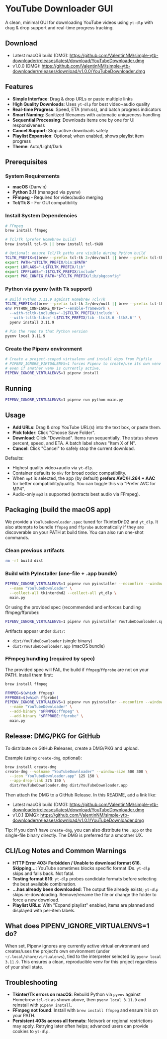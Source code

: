 # YouTube Downloader GUI

A clean, minimal GUI for downloading YouTube videos using `yt-dlp` with drag & drop support and real-time progress tracking.
## Download

- Latest macOS build (DMG): https://github.com/ValentinNM/simple-ytb-downloader/releases/latest/download/YouTubeDownloader.dmg
- v1.0.0 (DMG): https://github.com/ValentinNM/simple-ytb-downloader/releases/download/v1.0.0/YouTubeDownloader.dmg


## Features

- **Simple Interface**: Drag & drop URLs or paste multiple links
- **High Quality Downloads**: Uses `yt-dlp` for best video+audio quality
- **Real-time Progress**: Speed, ETA (mm:ss), and batch progress indicators
- **Smart Naming**: Sanitized filenames with automatic uniqueness handling
- **Sequential Processing**: Downloads items one by one for UI responsiveness
- **Cancel Support**: Stop active downloads safely
- **Playlist Expansion**: Optional; when enabled, shows playlist item progress
- **Theme**: Auto/Light/Dark

## Prerequisites

### System Requirements
- **macOS** (Darwin)
- **Python 3.11** (managed via pyenv)
- **FFmpeg** - Required for video/audio merging
- **Tcl/Tk 8** - For GUI compatibility

### Install System Dependencies

```bash
# FFmpeg
brew install ffmpeg

# Tcl/Tk (prefer Homebrew build)
brew install tcl-tk || brew install tcl-tk@8

# Optional: ensure Tcl/Tk paths are visible during Python build
TCLTK_PREFIX=$(brew --prefix tcl-tk 2>/dev/null || brew --prefix tcl-tk@8)
export PATH="$TCLTK_PREFIX/bin:$PATH"
export LDFLAGS="-L$TCLTK_PREFIX/lib"
export CPPFLAGS="-I$TCLTK_PREFIX/include"
export PKG_CONFIG_PATH="$TCLTK_PREFIX/lib/pkgconfig"
```

### Python via pyenv (with Tk support)

```bash
# Build Python 3.11.9 against Homebrew Tcl/Tk
TCLTK_PREFIX=$(brew --prefix tcl-tk 2>/dev/null || brew --prefix tcl-tk@8)
env PYTHON_CONFIGURE_OPTS="--enable-framework \
  --with-tcltk-includes='-I$TCLTK_PREFIX/include' \
  --with-tcltk-libs='-L$TCLTK_PREFIX/lib -ltcl8.6 -ltk8.6'" \
  pyenv install 3.11.9

# Pin the repo to that Python version
pyenv local 3.11.9
```

### Create the Pipenv environment

```bash
# Create a project-scoped virtualenv and install deps from Pipfile
# PIPENV_IGNORE_VIRTUALENVS=1 forces Pipenv to create/use its own venv
# even if another venv is currently active.
PIPENV_IGNORE_VIRTUALENVS=1 pipenv install
```

## Running

```bash
PIPENV_IGNORE_VIRTUALENVS=1 pipenv run python main.py
```

## Usage

- **Add URLs**: Drag & drop YouTube URL(s) into the text box, or paste them.
- **Pick folder**: Click "Choose Save Folder".
- **Download**: Click "Download". Items run sequentially. The status shows percent, speed, and ETA. A batch label shows "Item X of N".
- **Cancel**: Click "Cancel" to safely stop the current download.

Defaults:

- Highest quality video+audio via `yt-dlp`.
- Container defaults to `mkv` for broad codec compatibility.
- When `mp4` is selected, the app (by default) **prefers AVC/H.264 + AAC** for better compatibility/quality. You can toggle this via "Prefer AVC for MP4".
- Audio-only `mp3` is supported (extracts best audio via FFmpeg).

## Packaging (build the macOS app)

We provide a `YouTubeDownloader.spec` tuned for TkinterDnD2 and `yt_dlp`. It also attempts to bundle `ffmpeg` and `ffprobe` automatically if they are discoverable on your PATH at build time. You can also run one-shot commands.

### Clean previous artifacts

```bash
rm -rf build dist
```

### Build with PyInstaller (one-file + .app bundle)

```bash
PIPENV_IGNORE_VIRTUALENVS=1 pipenv run pyinstaller --noconfirm --windowed --onefile \
  --name "YouTubeDownloader" \
  --collect-all tkinterdnd2 --collect-all yt_dlp \
  main.py
```

Or using the provided spec (recommended and enforces bundling ffmpeg/ffprobe):

```bash
PIPENV_IGNORE_VIRTUALENVS=1 pipenv run pyinstaller YouTubeDownloader.spec
```

Artifacts appear under `dist/`:
- `dist/YouTubeDownloader` (single binary)
- `dist/YouTubeDownloader.app` (macOS bundle)

### FFmpeg bundling (required by spec)

The provided spec will FAIL the build if `ffmpeg`/`ffprobe` are not on your PATH. Install them first:

```bash
brew install ffmpeg
```

```bash
FFMPEG=$(which ffmpeg)
FFPROBE=$(which ffprobe)
PIPENV_IGNORE_VIRTUALENVS=1 pipenv run pyinstaller --noconfirm --windowed --onefile \
  --name "YouTubeDownloader" \
  --add-binary "$FFMPEG:ffmpeg" \
  --add-binary "$FFPROBE:ffprobe" \
  main.py
```

## Release: DMG/PKG for GitHub

To distribute on GitHub Releases, create a DMG/PKG and upload.

Example (using `create-dmg`, optional):

```bash
brew install create-dmg
create-dmg --volname "YouTubeDownloader" --window-size 500 300 \
  --icon "YouTubeDownloader.app" 125 150 \
  --app-drop-link 375 150 \
  dist/YouTubeDownloader.dmg dist/YouTubeDownloader.app
```

Then attach the DMG to a GitHub Release. In this README, add a link like:

- Latest macOS build (DMG): https://github.com/ValentinNM/simple-ytb-downloader/releases/latest/download/YouTubeDownloader.dmg
- v1.0.1 (DMG): https://github.com/ValentinNM/simple-ytb-downloader/releases/download/v1.0.1/YouTubeDownloader.dmg

Tip: If you don’t have `create-dmg`, you can also distribute the `.app` or the single-file binary directly. The DMG is preferred for a smoother UX.

## CLI/Log Notes and Common Warnings

- **HTTP Error 403: Forbidden / Unable to download format 616. Skipping...**: YouTube sometimes blocks specific format IDs. `yt-dlp` skips and falls back. Not fatal.
- **Testing format 616**: `yt-dlp` probes candidate formats before selecting the best available combination.
- **...has already been downloaded**: The output file already exists; `yt-dlp` skips re-downloading. Remove/rename the file or change the folder to force a new download.
- **Playlist URLs**: With "Expand playlist" enabled, items are planned and displayed with per-item labels.

## What does PIPENV_IGNORE_VIRTUALENVS=1 do?

When set, Pipenv ignores any currently active virtual environment and creates/uses the project’s own environment (under `~/.local/share/virtualenvs`), tied to the interpreter selected by `pyenv local 3.11.9`. This ensures a clean, reproducible venv for this project regardless of your shell state.

## Troubleshooting

- **Tkinter/Tk errors on macOS**: Rebuild Python via `pyenv` against Homebrew `tcl-tk` as shown above, then `pyenv local 3.11.9` and reinstall with `pipenv install`.
- **FFmpeg not found**: Install with `brew install ffmpeg` and ensure it is on your PATH.
- **Persistent 403s across all formats**: Network or regional restrictions may apply. Retrying later often helps; advanced users can provide cookies to `yt-dlp`.
